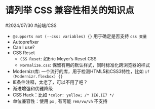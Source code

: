 
# 请列举 CSS 兼容性相关的知识点


#2024/07/30  #前端/CSS  

- `@supports not (--css: variables) {}`  用于确定是否支持 `css 变量`
- Autoprefixer
- Can I use?
- CSS Reset
   - `CSS Reset`:  如Eric Meyer’s Reset CSS
   - `Normalize.css`:  保留有用的默认样式，同时标准化跨浏览器的样式
- Modernizr库: 一个流行的库，用于检测HTML5和CSS3特性，比如 `if (Modernizr.flexbox) {} `
- IE条件注释，太老了，可以不用了吧？
- 渐进增强和优雅降级
- CSS Hack：比如 `*color: yellow; /* IE6,IE7 */`
- 单位兼容性：使用 `px` , 有可能 `rem/vw/vh` 不支持
